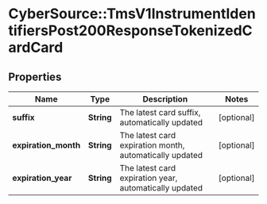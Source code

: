 # CyberSource::TmsV1InstrumentIdentifiersPost200ResponseTokenizedCardCard

## Properties
Name | Type | Description | Notes
------------ | ------------- | ------------- | -------------
**suffix** | **String** | The latest card suffix, automatically updated | [optional] 
**expiration_month** | **String** | The latest card expiration month, automatically updated | [optional] 
**expiration_year** | **String** | The latest card expiration year, automatically updated | [optional] 


